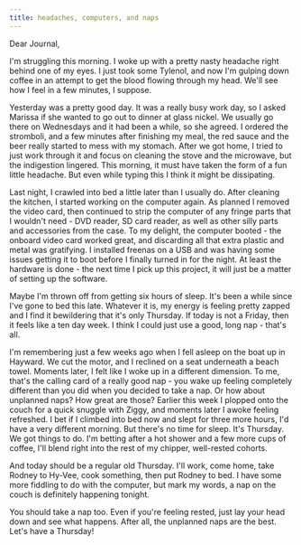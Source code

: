 ```yaml
---
title: headaches, computers, and naps
---
```


Dear Journal,

I'm struggling this morning. I woke up with a pretty nasty headache
right behind one of my eyes. I just took some Tylenol, and now I'm
gulping down coffee in an attempt to get the blood flowing through my
head. We'll see how I feel in a few minutes, I suppose.

Yesterday was a pretty good day. It was a really busy work day, so I
asked Marissa if she wanted to go out to dinner at glass nickel. We
usually go there on Wednesdays and it had been a while, so she agreed. I
ordered the stromboli, and a few minutes after finishing my meal, the
red sauce and the beer really started to mess with my stomach. After we
got home, I tried to just work through it and focus on cleaning the
stove and the microwave, but the indigestion lingered. This morning, it
must have taken the form of a fun little headache. But even while typing
this I think it might be dissipating.

Last night, I crawled into bed a little later than I usually do. After
cleaning the kitchen, I started working on the computer again. As
planned I removed the video card, then continued to strip the computer
of any fringe parts that I wouldn't need - DVD reader, SD card reader,
as well as other silly parts and accessories from the case. To my
delight, the computer booted - the onboard video card worked great, and
discarding all that extra plastic and metal was gratifying. I installed
freenas on a USB and was having some issues getting it to boot before I
finally turned in for the night. At least the hardware is done - the
next time I pick up this project, it will just be a matter of setting up
the software.

Maybe I'm thrown off from getting six hours of sleep. It's been a while
since I've gone to bed this late. Whatever it is, my energy is feeling
pretty zapped and I find it bewildering that it's only Thursday. If
today is not a Friday, then it feels like a ten day week. I think I
could just use a good, long nap - that's all.

I'm remembering just a few weeks ago when I fell asleep on the boat up
in Hayward. We cut the motor, and I reclined on a seat underneath a
beach towel. Moments later, I felt like I woke up in a different
dimension. To me, that's the calling card of a really good nap - you
wake up feeling completely different than you did when you decided to
take a nap. Or how about unplanned naps? How great are those? Earlier
this week I plopped onto the couch for a quick snuggle with Ziggy, and
moments later I awoke feeling refreshed. I bet if I climbed into bed now
and slept for three more hours, I'd have a very different morning. But
there's no time for sleep. It's Thursday. We got things to do. I'm
betting after a hot shower and a few more cups of coffee, I'll blend
right into the rest of my chipper, well-rested cohorts.

And today should be a regular old Thursday. I'll work, come home, take
Rodney to Hy-Vee, cook something, then put Rodney to bed. I have some
more fiddling to do with the computer, but mark my words, a nap on the
couch is definitely happening tonight.

You should take a nap too. Even if you're feeling rested, just lay your
head down and see what happens. After all, the unplanned naps are the
best. Let's have a Thursday!

